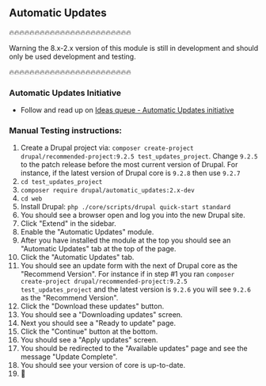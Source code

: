 Automatic Updates
---------------
🔥🔥🔥🔥🔥🔥🔥🔥🔥🔥🔥🔥🔥🔥🔥🔥🔥🔥🔥🔥🔥🔥🔥🔥

Warning the 8.x-2.x version of this module is still in development and should only be used development and testing.

🔥🔥🔥🔥🔥🔥🔥🔥🔥🔥🔥🔥🔥🔥🔥🔥🔥🔥🔥🔥🔥🔥🔥🔥

### Automatic Updates Initiative

- Follow and read up on
  [Ideas queue - Automatic Updates initiative](https://www.drupal.org/project/ideas/issues/2940731)


### Manual Testing instructions:

1. Create a Drupal project via: `composer create-project drupal/recommended-project:9.2.5 test_updates_project`. Change `9.2.5` to the patch release before the most current version of Drupal. For instance, if the latest version of Drupal core is `9.2.8` then use `9.2.7`
2. `cd test_updates_project`
3. `composer require drupal/automatic_updates:2.x-dev`
4. `cd web`
5. Install Drupal: `php ./core/scripts/drupal quick-start standard`
6. You should see a browser open and log you into the new Drupal site.
7. Click "Extend" in the sidebar.
8. Enable the "Automatic Updates" module.
9. After you have installed the module at the top you should see an "Automatic Updates" tab at the top of the page.
10. Click the "Automatic Updates" tab.
11. You should see an update form with the next of Drupal core as the "Recommend Version". For instance if in step #1 you ran `composer create-project drupal/recommended-project:9.2.5 test_updates_project` and the latest version is `9.2.6` you will see `9.2.6` as the "Recommend Version".
12. Click the "Download these updates" button.
13. You should see a "Downloading updates" screen.
14. Next you should see a "Ready to update" page.
15. Click the "Continue" button at the bottom.
16. You should see a "Apply updates" screen.
17. You should be redirected to the "Available updates" page and see the message "Update Complete".
18. You should see your version of core is up-to-date.
19. 🎉

